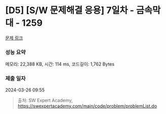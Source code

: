 # [D5] [S/W 문제해결 응용] 7일차 - 금속막대 - 1259 

[문제 링크](https://swexpertacademy.com/main/code/problem/problemDetail.do?contestProbId=AV18NaZqIt8CFAZN) 

### 성능 요약

메모리: 22,388 KB, 시간: 114 ms, 코드길이: 1,762 Bytes

### 제출 일자

2024-03-26 09:55



> 출처: SW Expert Academy, https://swexpertacademy.com/main/code/problem/problemList.do